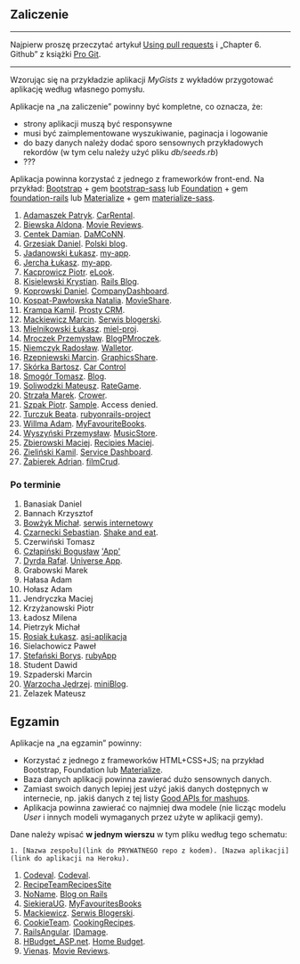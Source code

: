 ## Zaliczenie

----

Najpierw proszę przeczytać artykuł [Using pull requests](https://help.github.com/articles/using-pull-requests/)
i „Chapter 6. Github” z książki [Pro Git](http://git-scm.com/book/en/v2).

----

Wzorując się na przykładzie aplikacji *MyGists* z wykładów
przygotować aplikację według własnego pomysłu.

Aplikacje na „na zaliczenie” powinny być kompletne, co oznacza, że:

* strony aplikacji muszą być responsywne
* musi być zaimplementowane wyszukiwanie, paginacja i logowanie
* do bazy danych należy dodać sporo sensownych przykładowych rekordów
  (w tym celu należy użyć pliku *db/seeds.rb*)
* ???

Aplikacja powinna korzystać z jednego z frameworków front-end.
Na przykład:
[Bootstrap](http://getbootstrap.com/) + gem
[bootstrap-sass](https://github.com/twbs/bootstrap-sass)
lub
[Foundation](http://foundation.zurb.com/) + gem
[foundation-rails](https://github.com/zurb/foundation-rails)
lub
[Materialize](http://materializecss.com/) + gem
[materialize-sass](https://github.com/mkhairi/materialize-sass).

<!--
Dane należy wpisać poniżej, **w jednym wierszu**, w tym pliku, według tego schematu:

```console
1. [Nazwisko Imię](link do aplikacji na Heroku). [Nazwa aplikacji](link do repo z kodem).
```
-->

1. [Adamaszek Patryk](http://whispering-everglades-9148.herokuapp.com/). [CarRental](https://github.com/padamaszek/ASI).
1. [Biewska Aldona](https://moviemy.herokuapp.com/). [Movie Reviews](https://github.com/abie115/movie_reviews).
1. [Centek Damian](https://calm-tundra-1918.herokuapp.com/). [DaMCoNN](https://github.com/DragonDC/DaMCoNN.git).
1. [Grzesiak Daniel](https://polski-blog.herokuapp.com/). [Polski blog](https://github.com/dgrzesiak/Ruby_on_rails/).
1. [Jadanowski Łukasz](https://murmuring-reef-4822.herokuapp.com). [my-app](https://github.com/ljadanowski/Architekura-serwis-w-internetowych).
1. [Jercha Łukasz](https://cookierecipe.herokuapp.com). [my-app](https://github.com/ljercha/rails).
1. [Kacprowicz Piotr](https://asi-pkacprowicz.herokuapp.com/). [eLook](https://github.com/Undauted/architektura_serwisow_internetowych).
1. [Kisielewski Krystian](https://my-blog-on-rails.herokuapp.com/). [Rails Blog](https://bitbucket.org/kkug/rails_blog).
1. [Koprowski Daniel](https://evening-stream-3082.herokuapp.com/). [CompanyDashboard](https://bitbucket.org/KOP3R/companydashboard).
1. [Kospat-Pawłowska Natalia](https://dry-coast-8535.herokuapp.com/). [MovieShare](https://github.com/nkopa/MovieShare_projArch).
1. [Krampa Kamil](https://salty-brook-9086.herokuapp.com/). [Prosty CRM](https://github.com/kkrampa/prosty-crm).
1. [Mackiewicz Marcin](https://glacial-falls-8952.herokuapp.com/). [Serwis blogerski](https://github.com/MaranX/ArchSerwInterZaliczenie).
1. [Mielnikowski Łukasz](https://my-asiprojekt.herokuapp.com). [miel-proj](https://github.com/Whetold/ASI).
1. [Mroczek Przemysław](https://blogpmroczek.herokuapp.com/). [BlogPMroczek](https://github.com/pmroczek/RubyOnRails).
1. [Niemczyk Radosław](https://walletor.herokuapp.com/). [Walletor](https://github.com/Nemeczek/Asi).
1. [Rzepniewski Marcin](https://graphics-ror-application.herokuapp.com/). [GraphicsShare](https://bitbucket.org/mrzepniewski/graphicsror/).
1. [Skórka Bartosz](https://sleepy-crag-4339.herokuapp.com). [Car Control](https://github.com/bskorka/my_project)
1. [Smogór Tomasz](https://ror-apka-blog.herokuapp.com/). [Blog](https://bitbucket.org/tsmogor/rorblogapp).
1. [Soliwodzki Mateusz](https://lit-crag-2911.herokuapp.com/). [RateGame](https://bitbucket.org/adelanteDev/railsonruby_asi/src).
1. [Strzała Marek](https://asi215563.herokuapp.com/). [Crower](https://github.com/MarekAG/asi215563).
1. [Szpak Piotr](https://sleepy-meadow-7480.herokuapp.com/). [Sample](https://bitbucket.org/piotrszpak/sample_app/src). Access denied.
1. [Turczuk Beata](https://fathomless-dusk-9010.herokuapp.com). [rubyonrails-project](https://github.com/bturczuk/rubyonrails-project)
1. [Willma Adam](https://polar-taiga-3811.herokuapp.com/). [MyFavouriteBooks](https://bitbucket.org/AdamWillma/book-crud).
1. [Wyszyński Przemysław](https://musicstorepw.herokuapp.com). [MusicStore](https://github.com/pwyszynski/RailsMusicStore).
1. [Zbierowski Maciej](https://recipiesmaciej.herokuapp.com/). [Recipies Maciej](https://bitbucket.org/MaciejZbierowski/recipies).
1. [Zieliński Kamil](https://asi-rails-i.herokuapp.com/). [Service Dashboard](https://bitbucket.org/Ziela/asi_i_dashboard/src/master/).
1. [Żabierek Adrian](https://damp-waters-1973.herokuapp.com/welcome/index). [filmCrud](https://bitbucket.org/Azabierek/asi).


### Po terminie

1. Banasiak Daniel
1. Bannach Krzysztof
1. [Bowżyk Michał](https://bitbucket.org/PotworZlyBardzo/rails-app). [serwis internetowy](http://pacific-ravine-8786.herokuapp.com/)
1. [Czarnecki Sebastian](https://github.com/sebcza/shake-and-eat). [Shake and eat](http://sebczait.cloudapp.net:3000).
1. Czerwiński Tomasz
1. [Człapiński Bogusław](https://bitbucket.org/bczlapinski/app) ['App'](http://hidden-sierra-3609.herokuapp.com/)
1. [Dyrda Rafał](https://obscure-ocean-9014.herokuapp.com/). [Universe App](https://github.com/rdyrda/universeapp).
1. Grabowski Marek
1. Hałasa Adam
1. Hołasz Adam
1. Jendryczka Maciej
1. Krzyżanowski Piotr
1. Ładosz Milena
1. Pietrzyk Michał
1. [Rosiak Łukasz](https://asi-aplikacja.herokuapp.com/). [asi-aplikacja](https://bitbucket.org/Lrosiak/asi-ruby-application)
1. Sielachowicz Paweł
1. [Stefański Borys](https://cryptic-river-3851.herokuapp.com/). [rubyApp](https://github.com/boriasz/ruby)
1. Student Dawid
1. Szpaderski Marcin
1. [Warzocha Jędrzej](https://fathomless-beyond-2847.herokuapp.com/). [miniBlog](https://bitbucket.org/jwarzocha/miniblog/src).
1. Żelazek Mateusz


## Egzamin

Aplikacje na „na egzamin” powinny:

* Korzystać z jednego z frameworków HTML+CSS+JS; na przykład Bootstrap,
  Foundation lub [Materialize](http://materializecss.com/).
* Baza danych aplikacji powinna zawierać dużo sensownych danych.
* Zamiast swoich danych lepiej jest użyć jakiś danych dostępnych
  w internecie, np. jakiś danych z tej listy
  [Good APIs for mashups](https://gist.github.com/afeld/4952991). 
* Aplikacja powinna zawierać co najmniej dwa modele
  (nie licząc modelu *User* i innych modeli wymaganych przez użyte w aplikacji gemy).

Dane należy wpisać **w jednym wierszu** w tym pliku według tego schematu:

```console
1. [Nazwa zespołu](link do PRYWATNEGO repo z kodem). [Nazwa aplikacji](link do aplikacji na Heroku).
```

1. [Codeval](https://bitbucket.org/ljadanowski/codeval/src/9a7f5bcf4433?at=master). [Codeval](http://codeval.pl/).
1. [RecipeTeam](https://bitbucket.org/MaciejZbierowski/examapp)[RecipesSite](https://exam-app-recipies-maciej.herokuapp.com)
1. [NoName](https://bitbucket.org/kkug/rails_blog). [Blog on Rails](https://my-blog-on-rails.herokuapp.com/)
1. [SiekieraUG](https://bitbucket.org/AdamWillma/asi-siekiera-ug). [MyFavouritesBooks](https://arcane-hollows-8419.herokuapp.com)
1. [Mackiewicz](https://github.com/MaranX/ArchSerwInterEgzamin). [Serwis Blogerski](https://protected-hamlet-1750.herokuapp.com/).
1. [CookieTeam](https://github.com/ljercha/rails). [CookingRecipes](https://nameless-citadel-7345.herokuapp.com/).
1. [RailsAngular](https://github.com/laikkk/IDamage). [IDamage](https://railsangular.herokuapp.com/).
1. [HBudget_ASP.net](https://github.com/Nemeczek/Home-Budget). [Home Budget](http://budgethome.azurewebsites.net/Home).
1. [Vienas](https://github.com/abie115/movie_reviews_v2.0). [Movie Reviews](https://reviewmovie.herokuapp.com/).


